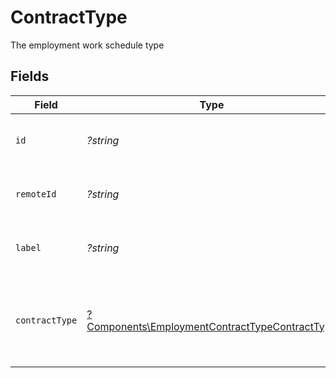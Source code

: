 # ContractType

The employment work schedule type


## Fields

| Field                                                                                                           | Type                                                                                                            | Required                                                                                                        | Description                                                                                                     | Example                                                                                                         |
| --------------------------------------------------------------------------------------------------------------- | --------------------------------------------------------------------------------------------------------------- | --------------------------------------------------------------------------------------------------------------- | --------------------------------------------------------------------------------------------------------------- | --------------------------------------------------------------------------------------------------------------- |
| `id`                                                                                                            | *?string*                                                                                                       | :heavy_minus_sign:                                                                                              | Unique identifier                                                                                               | 8187e5da-dc77-475e-9949-af0f1fa4e4e3                                                                            |
| `remoteId`                                                                                                      | *?string*                                                                                                       | :heavy_minus_sign:                                                                                              | Provider's unique identifier                                                                                    | 8187e5da-dc77-475e-9949-af0f1fa4e4e3                                                                            |
| `label`                                                                                                         | *?string*                                                                                                       | :heavy_minus_sign:                                                                                              | The label of the employment type                                                                                | Full-Time                                                                                                       |
| `contractType`                                                                                                  | [?Components\EmploymentContractTypeContractType](../../Models/Components/EmploymentContractTypeContractType.md) | :heavy_minus_sign:                                                                                              | The employment work schedule type (e.g., full-time, part-time)                                                  | full_time                                                                                                       |